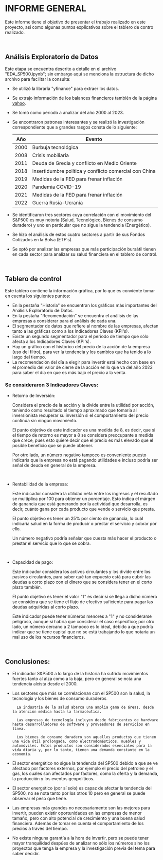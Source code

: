 # INFORME GENERAL

Este informe tiene el objetivo de presentar el trabajo realizado en este proyecto, así como algunas puntos explicativos sobre el tablero de contro realizado.

<br>

## Análisis Exploratorio de Datos

Este etapa se encuentra descrito a detalle en el archivo "EDA_SP500.ipynb"; sin embargo aquí se menciona la estructura de dicho archivo para facilitar la consulta:
* Se utilizó la libraría "yfinance" para extraer los datos.
* Se extrajo información de los balances financieros también de la página [yahoo](https://finance.yahoo.com/).
* Se tomó como periodo a analizar del año 2000 al 2023.
* Se encontraron patrones interesantes y se realizó la investigación correspondiente que a grandes rasgos consta de lo siguiente:

    | Año | Evento |
    | ----------- | ----------- |
    | 2000 | Burbuja tecnológica |
    | 2008 | Crisis mobiliaria |
    | 2011 | Deuda de Grecia y conflicto en Medio Oriente |
    | 2018 | Insertidumbre política y conflicto comercial con China |
    | 2019 | Medidas de la FED para frenar inflación |
    | 2020 | Pandemia COVID-19 |
    | 2021 | Medidas de la FED para frenar inflación
    | 2022 | Guerra Rusia-Ucrania |

* Se identificaron tres sectores cuya correlación con el movimiento del S&P500 es muy notoria (Salud, Tecnológico, Bienes de consumo duradero) y uno en particular que no sigue la tendencia (Energético).
* Se hizo el análisis de estos cuatro sectores a partir de sus Fondos Cotizados en la Bolsa (ETF's).
* Se optó por analizar las empresas que más participación bursátil tienen en cada sector para analizar su salud financiera en el tablero de control.

<br>

## Tablero de control

Este tablero contiene la información gráfica, por lo que es conviente tomar en cuenta los siguientes puntos:

* En la pestaña "Historia" se encuentran los gráficos más importantes del Análisis Exploratorio de Datos.
* En la pestaña "Recomendación" se encuentra el análisis de las empresas a considerar para el análisis de cada una.
* El segmentador de datos que refiere al nombre de las empresas, afectan tanto a las gráficas como a los Indicadores Claves (KPI's).
* Existe un segundo segmentador para el periodo de tiempo que sólo afecta a los Indicadores Claves (KPI's).
* Hay un gráfico con el histórico del precio de la acción de la empresa (uso del filtro), para ver la tendencia y los cambios que ha tenido a lo largo del tiempo.
* La recomendación del día a elegir para invertir está hecho con base en el promedio del valor de cierre de la acción en lo que va del año 2023 para saber el día en que es más bajo el precio a la venta.

### Se consideraron 3 Indicadores Claves:

* Retorno de Inversión: 

    Considera el precio de la acción y la divide entre la utilidad por acción, teniendo como resultado el tiempo aproximado que tomaría al inversionista recuperar su inversión si el comportamiento del precio continúa sin ningún movimiento. 

    El punto objetivo de este indicador es una medida de 8, es decir, que si el tiempo de retorno es mayor a 8 se considera preocupante a medida que crece, pues esto quiere decir que el precio es más elevado que el posible beneficio que se puede obtener.

    Por otro lado, un número negativo tampoco es conveniente puesto indicaría que la empresa no está pagando utilidades e incluso podría ser señal de deuda en general de la empresa.

    <br>

* Rentabilidad de la empresa:

    Este indicador considera la utilidad neta entre los ingresos y el resultado se multiplica por 100 para obtener un porcentaje. Esto indica el márgen de ganancia que está generando por la actividad que desarrolla, es decir, cuánto gana por cada producto que vende o servicio que presta. 

    El punto objetivo es tener un 25% por ciento de ganancia, lo cuál indicaría salud en la forma de producir o prestar el servicio y cobrar por ello.

    Un número negativo podría señalar que cuesta más hacer el producto o prestar el servicio que lo que se cobra.
    
    <br>

* Capacidad de pago:

    Este indicador considera los activos circulantes y los divide entre los pasivos circulantes, para saber qué tan expuesto está para cubrir las deudas a corto plazo con el dinero que se considera tener en el corto plazo también.

    El punto objetivo es tener el valor "1" es decir si se llega a dicho número se considera que se tiene el flujo de efectivo suficiente para pagar las deudas adquiridas al corto plazo.

    Este indicador puede tener números menores a "1" y no considerarse peligroso, aunque sí habría que considerar el caso específico; por otro lado, un número cercano a 2 tampoco es lo ideal, debido a que podría indicar que se tiene capital que no se está trabajando lo que notaría un mal uso de los recursos financieros.

    <br>

## Conclusiones:

* El indicador S&P500 a lo largo de la historia ha sufrido movimientos fuertes tanto al alza como a la baja, pero en general se nota una tendencia alcista desde el 2000. 
* Los sectores que más se correlacionan con el SP500 son la salud, la tecnología y los bienes de consumo duraderos.

        La industria de la salud abarca una amplia gama de áreas, desde la atención médica hasta la farmacéutica. 
        
        Las empresas de tecnología incluyen desde fabricantes de hardware hasta desarrolladores de software y proveedores de servicios en línea. 
        
        Los bienes de consumo duradero son aquellos productos que tienen una vida útil prolongada, como electrodomésticos, muebles y automóviles. Estos productos son considerados esenciales para la vida diaria y, por lo tanto, tienen una demanda constante en la economía.

* El sector energético no sigue la tendencia del SP500 debido a que se ve afectado por factores externos, por ejemplo el precio del petroleo y el gas, los cuales son afectados por factores, como la oferta y la demanda, la producción y los eventos geopolíticos. 

* El sector energético (por sí solo) es capaz de afectar la tendencia del SP500, no se nota tanto por los otros 10 pero en general se puede observar el peso que tiene.

* Las empresas más grandes no necesariamente son las mejores para invertir, pueden existir oportunidades en las empresas de menor tamaño, pero con alto potencial de crecimiento y una buena salud financiera. Además de tomar en cuenta el comportamiento de los precios a través del tiempo.

* No existe ninguna garantía a la hora de invertir, pero se puede tener mayor tranquilidad despúes de analizar no sólo los números sino los proyectos que tenga la empresa y la investigación previa del tema para saber decidir.